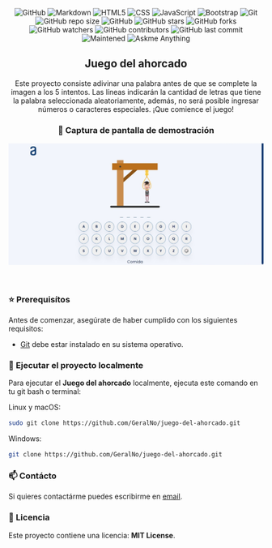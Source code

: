 <div align="center">
  
  ![GitHub](https://img.shields.io/badge/GitHub-100000?style=for-the-badge&logo=github&logoColor=white)
  ![Markdown](https://img.shields.io/badge/Markdown-000000?style=for-the-badge&logo=markdown&logoColor=white)
  ![HTML5](https://img.shields.io/badge/HTML5-E34F26?style=for-the-badge&logo=html5&logoColor=white)
  ![CSS](https://img.shields.io/badge/CSS3-1572B6?style=for-the-badge&logo=css3&logoColor=white)
  ![JavaScript](https://img.shields.io/badge/JavaScript-F7DF1E?style=for-the-badge&logo=javascript&logoColor=black)
  ![Bootstrap](https://img.shields.io/badge/Bootstrap-563D7C?style=for-the-badge&logo=bootstrap&logoColor=white)
  ![Git](https://img.shields.io/badge/GIT-E44C30?style=for-the-badge&logo=git&logoColor=white)
  ![GitHub repo size](https://img.shields.io/github/repo-size/GeralNo/app-robotShop?style=for-the-badge&logo=github)
  ![GitHub](https://img.shields.io/github/license/GeralNo/app-robotShop?style=for-the-badge&logo=github)
  ![GitHub stars](https://img.shields.io/github/stars/GeralNo/app-robotShop?style=for-the-badge&logo=github)
  ![GitHub forks](https://img.shields.io/github/forks/GeralNo/app-robotShop?style=for-the-badge&logo=github)
  ![GitHub watchers](https://img.shields.io/github/watchers/GeralNo/app-robotShop?style=for-the-badge&logo=github)
  ![GitHub contributors](https://img.shields.io/github/contributors/GeralNo/app-robotShop?style=for-the-badge&logo=github)
  ![GitHub last commit](https://img.shields.io/github/last-commit/GeralNo/app-robotShop?style=for-the-badge&logo=github)
  ![Maintened](https://img.shields.io/badge/Maintained%3F-yes-green.svg?style=for-the-badge)
  ![Askme Anything](https://img.shields.io/badge/Ask%20me-anything-1abc9c.svg?style=for-the-badge)

  <h2 align="center">Juego del ahorcado</h2>

Este proyecto consiste adivinar una palabra antes de que se complete la imagen a los 5 intentos. Las líneas indicarán la cantidad de letras que tiene la palabra seleccionada aleatoriamente, además, no será posible ingresar números o caracteres especiales. ¡Que comience el juego!
  
### 📸 Captura de pantalla de demostración
  
</div>

![Demostración](./assets/juego.png "Demostración")

<br/>

### ⭐ Prerequisítos

Antes de comenzar, asegúrate de haber cumplido con los siguientes requisitos:

* [Git](https://git-scm.com/downloads "Descargar Git") debe estar instalado en su sistema operativo.

### 🚀 Ejecutar el proyecto localmente

Para ejecutar el **Juego del ahorcado** localmente, ejecuta este comando en tu git bash o terminal:

Linux y macOS:

```bash
sudo git clone https://github.com/GeralNo/juego-del-ahorcado.git
```

Windows:

```bash
git clone https://github.com/GeralNo/juego-del-ahorcado.git
```

### 📫 Contácto

Si quieres contactárme puedes escribirme en [email](mailto:geraldinenovoa2709@gmail.com).

### 📃 Licencia

Este proyecto contiene una licencia: **MIT License**.
